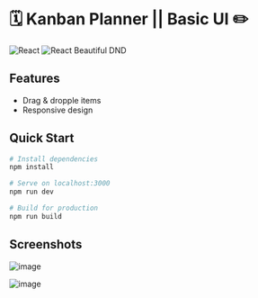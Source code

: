 #  🗓  Kanban Planner || Basic UI  ✏️

![React](https://img.shields.io/badge/React-17.0.1-61dafb)
![React Beautiful DND](https://img.shields.io/badge/react_beautiful_dnd-^13.0.0-0baf7c)



## Features
- Drag & dropple items
- Responsive design


## Quick Start

``` bash
# Install dependencies
npm install

# Serve on localhost:3000
npm run dev

# Build for production
npm run build
```

## Screenshots
![image](https://user-images.githubusercontent.com/90147636/198890280-922775ef-428c-433f-9b3d-309ea6d29693.png)

![image](https://user-images.githubusercontent.com/90147636/198890287-746cac58-5f15-41f0-800c-13ef1ae05c7f.png)
